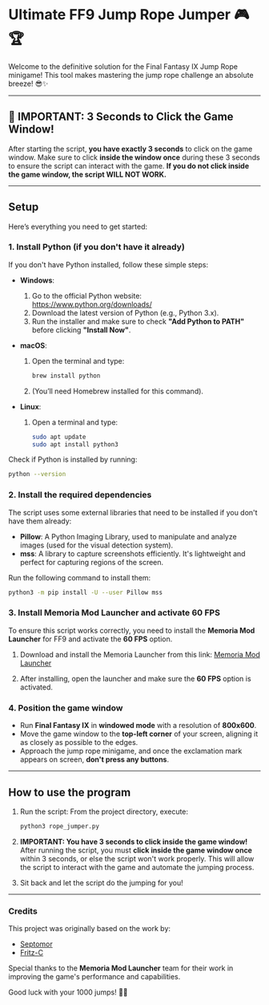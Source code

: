 # Ultimate FF9 Jump Rope Jumper 🎮🏆

Welcome to the definitive solution for the Final Fantasy IX Jump Rope minigame! This tool makes mastering the jump rope challenge an absolute breeze! 😎✨

---

## 🚨 IMPORTANT: 3 Seconds to Click the Game Window!

After starting the script, **you have exactly 3 seconds** to click on the game window. Make sure to click **inside the window once** during these 3 seconds to ensure the script can interact with the game. **If you do not click inside the game window, the script WILL NOT WORK.** 

---

## Setup

Here’s everything you need to get started:

### 1. Install Python (if you don't have it already)

If you don't have Python installed, follow these simple steps:

- **Windows**:
  1. Go to the official Python website: https://www.python.org/downloads/
  2. Download the latest version of Python (e.g., Python 3.x).
  3. Run the installer and make sure to check **"Add Python to PATH"** before clicking **"Install Now"**.

- **macOS**:
  1. Open the terminal and type:
     ```bash
     brew install python
     ```
  2. (You’ll need Homebrew installed for this command).

- **Linux**:
  1. Open a terminal and type:
     ```bash
     sudo apt update
     sudo apt install python3
     ```

Check if Python is installed by running:
```bash
python --version
```

### 2. Install the required dependencies

The script uses some external libraries that need to be installed if you don't have them already:

- **Pillow**: A Python Imaging Library, used to manipulate and analyze images (used for the visual detection system).
- **mss**: A library to capture screenshots efficiently. It's lightweight and perfect for capturing regions of the screen.

Run the following command to install them:

```bash
python3 -m pip install -U --user Pillow mss
```

### 3. Install Memoria Mod Launcher and activate 60 FPS

To ensure this script works correctly, you need to install the **Memoria Mod Launcher** for FF9 and activate the **60 FPS** option.

1. Download and install the Memoria Launcher from this link:
   [Memoria Mod Launcher](https://github.com/Albeoris/Memoria/releases)
   
2. After installing, open the launcher and make sure the **60 FPS** option is activated.

### 4. Position the game window

- Run **Final Fantasy IX** in **windowed mode** with a resolution of **800x600**.
- Move the game window to the **top-left corner** of your screen, aligning it as closely as possible to the edges.
- Approach the jump rope minigame, and once the exclamation mark appears on screen, **don't press any buttons**.

---

## How to use the program

1. Run the script:
   From the project directory, execute:
   ```bash
   python3 rope_jumper.py
   ```

2. **IMPORTANT: You have 3 seconds to click inside the game window!**
   After running the script, you must **click inside the game window once** within 3 seconds, or else the script won't work properly. This will allow the script to interact with the game and automate the jumping process.

3. Sit back and let the script do the jumping for you!

---

### Credits

This project was originally based on the work by:
- [Septomor](https://github.com/septomor/FF9-Jump-Rope-Script)
- [Fritz-C](https://gist.github.com/fritz-c/7c0f5994a9bb21f4d93b58eca20882a8)

Special thanks to the **Memoria Mod Launcher** team for their work in improving the game's performance and capabilities.

Good luck with your 1000 jumps! 💪✨

